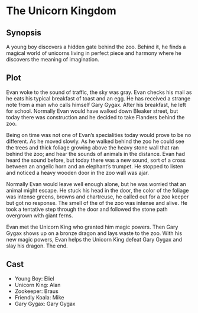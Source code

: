 # The Unicorn Kingdom

## Synopsis

A young boy discovers a hidden gate behind the zoo.
Behind it, he finds a magical world of unicorns living in perfect piece and harmony where he discovers the meaning of imagination.

## Plot

Evan woke to the sound of traffic, the sky was gray.
Evan checks his mail as he eats his typical breakfast of toast and an egg. He has received a strange note from a man who calls himself Gary Gygax. After his breakfast, he left for school.
Normally Evan would have walked down Bleaker street, but today there was construction and he decided to take Flanders behind the zoo.

Being on time was not one of Evan’s specialities today would prove to be no different.
As he moved slowly.
As he walked behind the zoo he could see the trees and thick foliage growing above the heavy stone wall that ran behind the zoo; and hear the sounds of animals in the distance.
Evan had heard the sound before, but today there was a new sound, sort of a cross between an angelic horn and an elephant’s trumpet.
He stopped to listen and noticed a heavy wooden door in the zoo wall was ajar.

Normally Evan would leave well enough alone, but he was worried that an animal might escape.
He stuck his head in the door, the color of the foliage was intense greens, browns and chartreuse, he called out for a zoo keeper but got no response.
The smell of the of the zoo was intense and alive.
He took a tentative step through the door and followed the stone path overgrown with giant ferns.

Evan met the Unicorn King who granted him magic powers. Then Gary Gygax shows up on a bronze dragon and lays waste to the zoo. With his new magic powers, Evan helps the Unicorn King defeat Gary Gygax and slay his dragon.
The end.

## Cast

* Young Boy: Eliel
* Unicorn King: Alan
* Zookeeper: Braus
* Friendly Koala: Mike
* Gary Gygax: Gary Gygax
